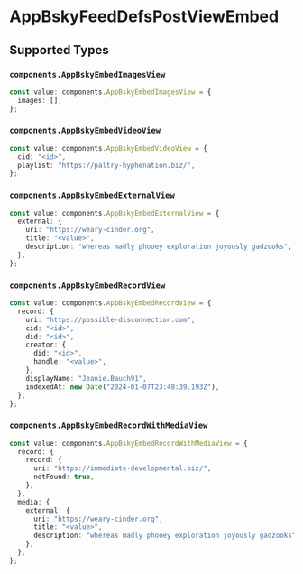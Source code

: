 # AppBskyFeedDefsPostViewEmbed


## Supported Types

### `components.AppBskyEmbedImagesView`

```typescript
const value: components.AppBskyEmbedImagesView = {
  images: [],
};
```

### `components.AppBskyEmbedVideoView`

```typescript
const value: components.AppBskyEmbedVideoView = {
  cid: "<id>",
  playlist: "https://paltry-hyphenation.biz/",
};
```

### `components.AppBskyEmbedExternalView`

```typescript
const value: components.AppBskyEmbedExternalView = {
  external: {
    uri: "https://weary-cinder.org",
    title: "<value>",
    description: "whereas madly phooey exploration joyously gadzooks",
  },
};
```

### `components.AppBskyEmbedRecordView`

```typescript
const value: components.AppBskyEmbedRecordView = {
  record: {
    uri: "https://possible-disconnection.com",
    cid: "<id>",
    did: "<id>",
    creator: {
      did: "<id>",
      handle: "<value>",
    },
    displayName: "Jeanie.Bauch91",
    indexedAt: new Date("2024-01-07T23:48:39.193Z"),
  },
};
```

### `components.AppBskyEmbedRecordWithMediaView`

```typescript
const value: components.AppBskyEmbedRecordWithMediaView = {
  record: {
    record: {
      uri: "https://immediate-developmental.biz/",
      notFound: true,
    },
  },
  media: {
    external: {
      uri: "https://weary-cinder.org",
      title: "<value>",
      description: "whereas madly phooey exploration joyously gadzooks",
    },
  },
};
```

